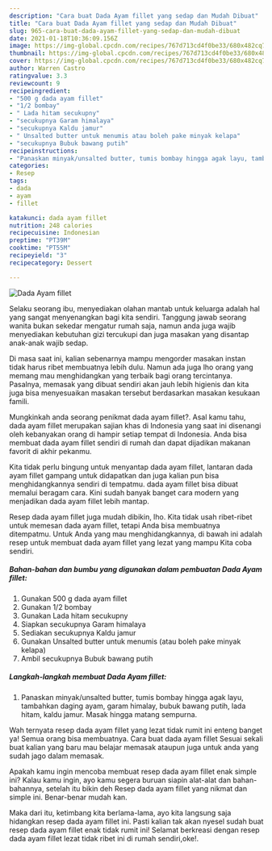 ```yaml
---
description: "Cara buat Dada Ayam fillet yang sedap dan Mudah Dibuat"
title: "Cara buat Dada Ayam fillet yang sedap dan Mudah Dibuat"
slug: 965-cara-buat-dada-ayam-fillet-yang-sedap-dan-mudah-dibuat
date: 2021-01-18T10:36:09.156Z
image: https://img-global.cpcdn.com/recipes/767d713cd4f0be33/680x482cq70/dada-ayam-fillet-foto-resep-utama.jpg
thumbnail: https://img-global.cpcdn.com/recipes/767d713cd4f0be33/680x482cq70/dada-ayam-fillet-foto-resep-utama.jpg
cover: https://img-global.cpcdn.com/recipes/767d713cd4f0be33/680x482cq70/dada-ayam-fillet-foto-resep-utama.jpg
author: Warren Castro
ratingvalue: 3.3
reviewcount: 9
recipeingredient:
- "500 g dada ayam fillet"
- "1/2 bombay"
- " Lada hitam secukupny"
- "secukupnya Garam himalaya"
- "secukupnya Kaldu jamur"
- " Unsalted butter untuk menumis atau boleh pake minyak kelapa"
- "secukupnya Bubuk bawang putih"
recipeinstructions:
- "Panaskan minyak/unsalted butter, tumis bombay hingga agak layu, tambahkan daging ayam, garam himalay, bubuk bawang putih, lada hitam, kaldu jamur. Masak hingga matang sempurna."
categories:
- Resep
tags:
- dada
- ayam
- fillet

katakunci: dada ayam fillet 
nutrition: 248 calories
recipecuisine: Indonesian
preptime: "PT39M"
cooktime: "PT55M"
recipeyield: "3"
recipecategory: Dessert

---
```



![Dada Ayam fillet](https://img-global.cpcdn.com/recipes/767d713cd4f0be33/680x482cq70/dada-ayam-fillet-foto-resep-utama.jpg)

Selaku seorang ibu, menyediakan olahan mantab untuk keluarga adalah hal yang sangat menyenangkan bagi kita sendiri. Tanggung jawab seorang  wanita bukan sekedar mengatur rumah saja, namun anda juga wajib menyediakan kebutuhan gizi tercukupi dan juga masakan yang disantap anak-anak wajib sedap.

Di masa  saat ini, kalian sebenarnya mampu mengorder masakan instan tidak harus ribet membuatnya lebih dulu. Namun ada juga lho orang yang memang mau menghidangkan yang terbaik bagi orang tercintanya. Pasalnya, memasak yang dibuat sendiri akan jauh lebih higienis dan kita juga bisa menyesuaikan masakan tersebut berdasarkan masakan kesukaan famili. 



Mungkinkah anda seorang penikmat dada ayam fillet?. Asal kamu tahu, dada ayam fillet merupakan sajian khas di Indonesia yang saat ini disenangi oleh kebanyakan orang di hampir setiap tempat di Indonesia. Anda bisa membuat dada ayam fillet sendiri di rumah dan dapat dijadikan makanan favorit di akhir pekanmu.

Kita tidak perlu bingung untuk menyantap dada ayam fillet, lantaran dada ayam fillet gampang untuk didapatkan dan juga kalian pun bisa menghidangkannya sendiri di tempatmu. dada ayam fillet bisa dibuat memalui beragam cara. Kini sudah banyak banget cara modern yang menjadikan dada ayam fillet lebih mantap.

Resep dada ayam fillet juga mudah dibikin, lho. Kita tidak usah ribet-ribet untuk memesan dada ayam fillet, tetapi Anda bisa membuatnya ditempatmu. Untuk Anda yang mau menghidangkannya, di bawah ini adalah resep untuk membuat dada ayam fillet yang lezat yang mampu Kita coba sendiri.

<!--inarticleads1-->

##### Bahan-bahan dan bumbu yang digunakan dalam pembuatan Dada Ayam fillet:

1. Gunakan 500 g dada ayam fillet
1. Gunakan 1/2 bombay
1. Gunakan  Lada hitam secukupny
1. Siapkan secukupnya Garam himalaya
1. Sediakan secukupnya Kaldu jamur
1. Gunakan  Unsalted butter untuk menumis (atau boleh pake minyak kelapa)
1. Ambil secukupnya Bubuk bawang putih




<!--inarticleads2-->

##### Langkah-langkah membuat Dada Ayam fillet:

1. Panaskan minyak/unsalted butter, tumis bombay hingga agak layu, tambahkan daging ayam, garam himalay, bubuk bawang putih, lada hitam, kaldu jamur. Masak hingga matang sempurna.




Wah ternyata resep dada ayam fillet yang lezat tidak rumit ini enteng banget ya! Semua orang bisa membuatnya. Cara buat dada ayam fillet Sesuai sekali buat kalian yang baru mau belajar memasak ataupun juga untuk anda yang sudah jago dalam memasak.

Apakah kamu ingin mencoba membuat resep dada ayam fillet enak simple ini? Kalau kamu ingin, ayo kamu segera buruan siapin alat-alat dan bahan-bahannya, setelah itu bikin deh Resep dada ayam fillet yang nikmat dan simple ini. Benar-benar mudah kan. 

Maka dari itu, ketimbang kita berlama-lama, ayo kita langsung saja hidangkan resep dada ayam fillet ini. Pasti kalian tak akan nyesel sudah buat resep dada ayam fillet enak tidak rumit ini! Selamat berkreasi dengan resep dada ayam fillet lezat tidak ribet ini di rumah sendiri,oke!.

